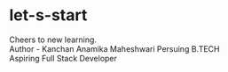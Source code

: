 # let-s-start
Cheers to new learning. 
<br>
Author -  Kanchan Anamika Maheshwari
Persuing B.TECH 
<br>
 Aspiring Full Stack Developer
<br>
